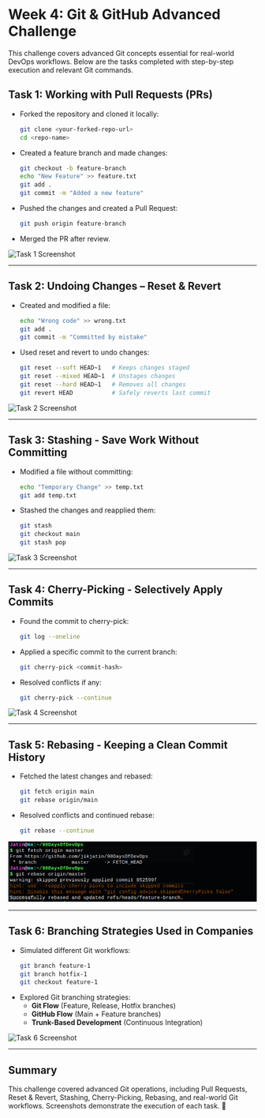 # Week 4: Git & GitHub Advanced Challenge

This challenge covers advanced Git concepts essential for real-world DevOps workflows. Below are the tasks completed with step-by-step execution and relevant Git commands.

## Task 1: Working with Pull Requests (PRs)

- Forked the repository and cloned it locally:
  ```sh
  git clone <your-forked-repo-url>
  cd <repo-name>
  ```
- Created a feature branch and made changes:
  ```sh
  git checkout -b feature-branch
  echo "New Feature" >> feature.txt
  git add .
  git commit -m "Added a new feature"
  ```
- Pushed the changes and created a Pull Request:
  ```sh
  git push origin feature-branch
  ```
- Merged the PR after review.

![Task 1 Screenshot](images/task1.png)

---

## Task 2: Undoing Changes – Reset & Revert

- Created and modified a file:
  ```sh
  echo "Wrong code" >> wrong.txt
  git add .
  git commit -m "Committed by mistake"
  ```
- Used reset and revert to undo changes:
  ```sh
  git reset --soft HEAD~1   # Keeps changes staged
  git reset --mixed HEAD~1  # Unstages changes
  git reset --hard HEAD~1   # Removes all changes
  git revert HEAD           # Safely reverts last commit
  ```

![Task 2 Screenshot](images/task2.png)

---

## Task 3: Stashing - Save Work Without Committing

- Modified a file without committing:
  ```sh
  echo "Temporary Change" >> temp.txt
  git add temp.txt
  ```
- Stashed the changes and reapplied them:
  ```sh
  git stash
  git checkout main
  git stash pop
  ```

![Task 3 Screenshot](images/task3.png)

---

## Task 4: Cherry-Picking - Selectively Apply Commits

- Found the commit to cherry-pick:
  ```sh
  git log --oneline
  ```
- Applied a specific commit to the current branch:
  ```sh
  git cherry-pick <commit-hash>
  ```
- Resolved conflicts if any:
  ```sh
  git cherry-pick --continue
  ```

![Task 4 Screenshot](images/task4.png)

---

## Task 5: Rebasing - Keeping a Clean Commit History

- Fetched the latest changes and rebased:
  ```sh
  git fetch origin main
  git rebase origin/main
  ```
- Resolved conflicts and continued rebase:
  ```sh
  git rebase --continue
  ```

![Task 5 Screenshot](images/task5.png)

---

## Task 6: Branching Strategies Used in Companies

- Simulated different Git workflows:
  ```sh
  git branch feature-1
  git branch hotfix-1
  git checkout feature-1
  ```
- Explored Git branching strategies:
  - **Git Flow** (Feature, Release, Hotfix branches)
  - **GitHub Flow** (Main + Feature branches)
  - **Trunk-Based Development** (Continuous Integration)

![Task 6 Screenshot](images/task6.png)

---

## Summary

This challenge covered advanced Git operations, including Pull Requests, Reset & Revert, Stashing, Cherry-Picking, Rebasing, and real-world Git workflows. Screenshots demonstrate the execution of each task. 🎯
